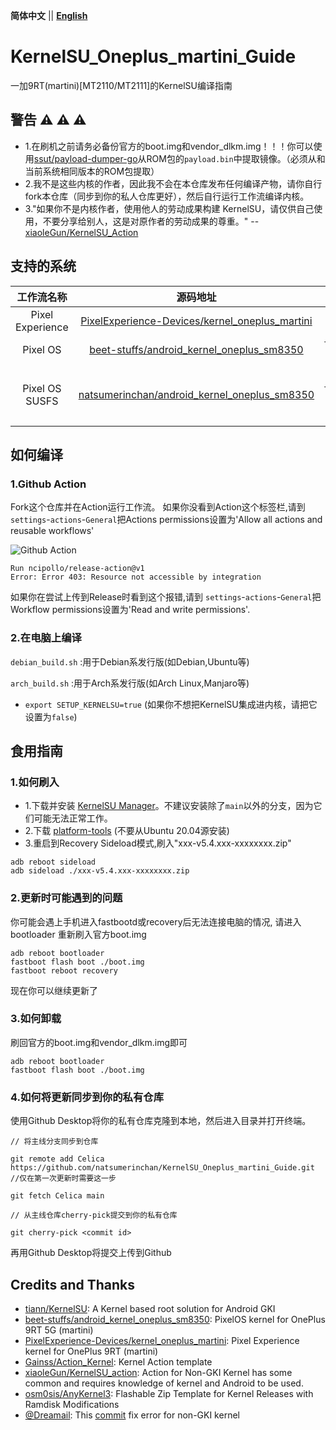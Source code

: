  **简体中文** || [ **English** ](README.md)
 
# KernelSU_Oneplus_martini_Guide
一加9RT(martini)[MT2110/MT2111]的KernelSU编译指南

## 警告 :warning: :warning: :warning:
- 1.在刷机之前请务必备份官方的boot.img和vendor_dlkm.img！！！你可以使用[ssut/payload-dumper-go](https://github.com/ssut/payload-dumper-go.git)从ROM包的`payload.bin`中提取镜像。（必须从和当前系统相同版本的ROM包提取）
- 2.我不是这些内核的作者，因此我不会在本仓库发布任何编译产物，请你自行fork本仓库（同步到你的私人仓库更好），然后自行运行工作流编译内核。
- 3."如果你不是内核作者，使用他人的劳动成果构建 KernelSU，请仅供自己使用，不要分享给别人，这是对原作者的劳动成果的尊重。" --[xiaoleGun/KernelSU_Action](https://github.com/xiaoleGun/KernelSU_Action.git)

## 支持的系统

| 工作流名称 | 源码地址 | 分支 | 内核作者 | 备注 |
|:--:|:--:|:--:|:--:|:--:|
| Pixel Experience | [PixelExperience-Devices/kernel_oneplus_martini](https://github.com/PixelExperience-Devices/kernel_oneplus_martini.git) | thirteen | [inferno0230](https://github.com/inferno0230) | 不支持ColorOS和OOS。 |
| Pixel OS | [beet-stuffs/android_kernel_oneplus_sm8350](https://github.com/beet-stuffs/android_kernel_oneplus_sm8350.git) | fourteen-qpr2 | [bheatleyyy](https://github.com/bheatleyyy) | 不支持ColorOS和OOS。 |
| Pixel OS SUSFS | [natsumerinchan/android_kernel_oneplus_sm8350](https://github.com/natsumerinchan/android_kernel_oneplus_sm8350.git) | fourteen-qpr2 | [bheatleyyy](https://github.com/bheatleyyy) | 由本人基于[beet-stuffs/android_kernel_oneplus_sm8350](https://github.com/beet-stuffs/android_kernel_oneplus_sm8350.git)修改，添加了[SUSFS](https://gitlab.com/simonpunk/susfs4ksu)和path_umount功能。不支持ColorOS和OOS。 |

## 如何编译
### 1.Github Action
Fork这个仓库并在Action运行工作流。
如果你没看到Action这个标签栏,请到`settings`-`actions`-`General`把Actions permissions设置为'Allow all actions and reusable workflows'

![Github Action](https://user-images.githubusercontent.com/64072399/216762170-8cce9b81-7dc1-4e7d-a774-b05f281a9bff.png)

```
Run ncipollo/release-action@v1
Error: Error 403: Resource not accessible by integration
```
如果你在尝试上传到Release时看到这个报错,请到 `settings`-`actions`-`General`把 Workflow permissions设置为'Read and write permissions'.

### 2.在电脑上编译

`debian_build.sh` :用于Debian系发行版(如Debian,Ubuntu等)

`arch_build.sh` :用于Arch系发行版(如Arch Linux,Manjaro等)


- `export SETUP_KERNELSU=true` (如果你不想把KernelSU集成进内核，请把它设置为`false`)

## 食用指南
### 1.如何刷入
- 1.下载并安装 [KernelSU Manager](https://github.com/tiann/KernelSU/actions/workflows/build-manager.yml)。不建议安装除了`main`以外的分支，因为它们可能无法正常工作。 
- 2.下载 [platform-tools](https://developer.android.com/studio/releases/platform-tools) (不要从Ubuntu 20.04源安装)
- 3.重启到Recovery Sideload模式,刷入"xxx-v5.4.xxx-xxxxxxxx.zip"
```
adb reboot sideload
adb sideload ./xxx-v5.4.xxx-xxxxxxxx.zip
```

### 2.更新时可能遇到的问题
你可能会遇上手机进入fastbootd或recovery后无法连接电脑的情况, 请进入bootloader 重新刷入官方boot.img
```
adb reboot bootloader
fastboot flash boot ./boot.img
fastboot reboot recovery
```
现在你可以继续更新了

### 3.如何卸载
刷回官方的boot.img和vendor_dlkm.img即可
```
adb reboot bootloader
fastboot flash boot ./boot.img
```

### 4.如何将更新同步到你的私有仓库
使用Github Desktop将你的私有仓库克隆到本地，然后进入目录并打开终端。

```
// 将主线分支同步到仓库

git remote add Celica https://github.com/natsumerinchan/KernelSU_Oneplus_martini_Guide.git //仅在第一次更新时需要这一步

git fetch Celica main
```

```
// 从主线仓库cherry-pick提交到你的私有仓库

git cherry-pick <commit id>
```

再用Github Desktop将提交上传到Github

## Credits and Thanks
* [tiann/KernelSU](https://github.com/tiann/KernelSU.git): A Kernel based root solution for Android GKI
* [beet-stuffs/android_kernel_oneplus_sm8350](https://github.com/beet-stuffs/android_kernel_oneplus_sm8350.git): PixelOS kernel for OnePlus 9RT 5G (martini)
* [PixelExperience-Devices/kernel_oneplus_martini](https://github.com/PixelExperience-Devices/kernel_oneplus_martini.git): Pixel Experience kernel for OnePlus 9RT (martini)
* [Gainss/Action_Kernel](https://github.com/Gainss/Action_Kernel.git): Kernel Action template
* [xiaoleGun/KernelSU_action](https://github.com/xiaoleGun/KernelSU_action.git): Action for Non-GKI Kernel has some common and requires knowledge of kernel and Android to be used.
* [osm0sis/AnyKernel3](https://github.com/osm0sis/AnyKernel3.git): Flashable Zip Template for Kernel Releases with Ramdisk Modifications
* [@Dreamail](https://github.com/Dreamail): This [commit](https://github.com/tiann/KernelSU/commit/bf87b134ded3b81a864db20d8d25d0bfb9e74ebe) fix error for non-GKI kernel
